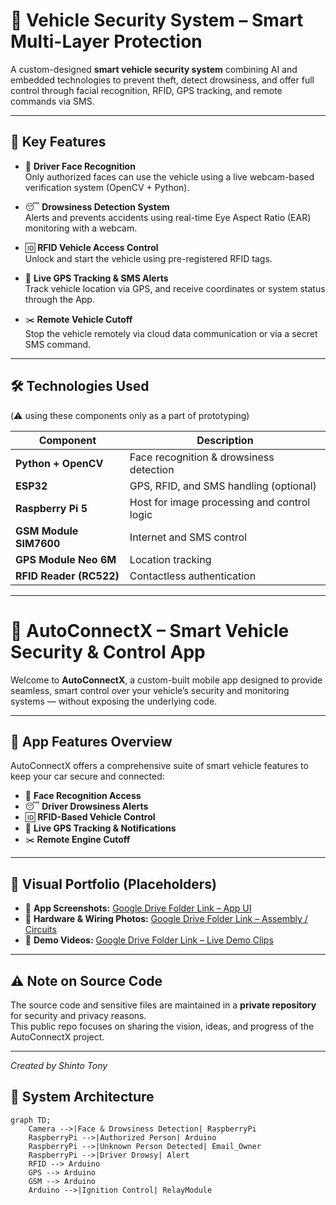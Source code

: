 # 🚗 Vehicle Security System – Smart Multi-Layer Protection

A custom-designed **smart vehicle security system** combining AI and embedded technologies to prevent theft, detect drowsiness, and offer full control through facial recognition, RFID, GPS tracking, and remote commands via SMS.

---

## 🔧 Key Features

- 🧠 **Driver Face Recognition**  
  Only authorized faces can use the vehicle using a live webcam-based verification system (OpenCV + Python).

- 😴 **Drowsiness Detection System**  
  Alerts and prevents accidents using real-time Eye Aspect Ratio (EAR) monitoring with a webcam.

- 🆔 **RFID Vehicle Access Control**  
  Unlock and start the vehicle using pre-registered RFID tags.

- 📍 **Live GPS Tracking & SMS Alerts**  
  Track vehicle location via GPS, and receive coordinates or system status through the App.

- ✂️ **Remote Vehicle Cutoff**  
  Stop the vehicle remotely via cloud data communication or via a secret SMS command.

---

## 🛠️ Technologies Used

(⚠️ using these components only as a part of prototyping)

| Component        | Description                      |
|------------------|----------------------------------|
| **Python + OpenCV** | Face recognition & drowsiness detection |
| **ESP32** | GPS, RFID, and SMS handling (optional) |
| **Raspberry Pi 5** | Host for image processing and control logic |
| **GSM Module SIM7600**     | Internet and SMS control   |
| **GPS Module Neo 6M**     | Location tracking             |
| **RFID Reader (RC522)** | Contactless authentication     |

---

# 🚗 AutoConnectX – Smart Vehicle Security & Control App

Welcome to **AutoConnectX**, a custom-built mobile app designed to provide seamless, smart control over your vehicle’s security and monitoring systems — without exposing the underlying code.

---

## 📱 App Features Overview

AutoConnectX offers a comprehensive suite of smart vehicle features to keep your car secure and connected:

- 🧠 **Face Recognition Access**  
- 😴 **Driver Drowsiness Alerts**  
- 🆔 **RFID-Based Vehicle Control**  
- 📍 **Live GPS Tracking & Notifications**  
- ✂️ **Remote Engine Cutoff**  

---

## 📂 Visual Portfolio (Placeholders)

- 📸 **App Screenshots:** [Google Drive Folder Link – App UI](https://drive.google.com/drive/folders/1HFt5DvUp-GYYjkV6Ozldppo9vVbuAs4N)  
- 🔧 **Hardware & Wiring Photos:** [Google Drive Folder Link – Assembly / Circuits](PUT-YOUR-DRIVE-LINK-HERE)  
- 🎥 **Demo Videos:** [Google Drive Folder Link – Live Demo Clips](PUT-YOUR-DRIVE-LINK-HERE)  

---

## ⚠️ Note on Source Code

The source code and sensitive files are maintained in a **private repository** for security and privacy reasons.  
This public repo focuses on sharing the vision, ideas, and progress of the AutoConnectX project.

---

*Created by Shinto Tony*  

## 📐 System Architecture

```mermaid
graph TD;
    Camera -->|Face & Drowsiness Detection| RaspberryPi
    RaspberryPi -->|Authorized Person| Arduino
    RaspberryPi -->|Unknown Person Detected| Email_Owner
    RaspberryPi -->|Driver Drowsy| Alert
    RFID --> Arduino
    GPS --> Arduino
    GSM --> Arduino
    Arduino -->|Ignition Control| RelayModule
